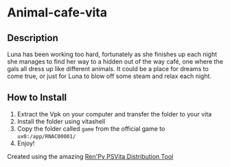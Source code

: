 # Animal-cafe-vita
## Description
Luna has been working too hard, fortunately as she finishes up each night she manages to find her way to a hidden out of the way café, one where the gals all dress up like different animals. It could be a place for dreams to come true, or just for Luna to blow off some steam and relax each night.

## How to Install
1. Extract the Vpk on your computer and transfer the folder to your vita
2. Install the folder using vitashell
3. Copy the folder called `game` from the official game to `ux0:/app/RNAC00001/`
4. Enjoy!

Created using the amazing [Ren'Py PSVita Distribution Tool](https://github.com/SonicMastr/renpy-vita/releases/tag/v1.0)
